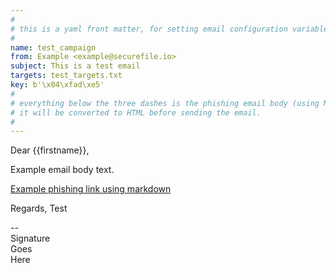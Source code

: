 ```yaml
---
#
# this is a yaml front matter, for setting email configuration variables.
#
name: test_campaign
from: Example <example@securefile.io>
subject: This is a test email
targets: test_targets.txt
key: b'\x04\xfad\xe5'
#
# everything below the three dashes is the phishing email body (using Markdown) 
# it will be converted to HTML before sending the email.
#
---
```

Dear {{firstname}},

Example email body text.

[Example phishing link using markdown](http://test.com/test?uid={{uid}})

Regards,
Test

--  
Signature  
Goes  
Here
